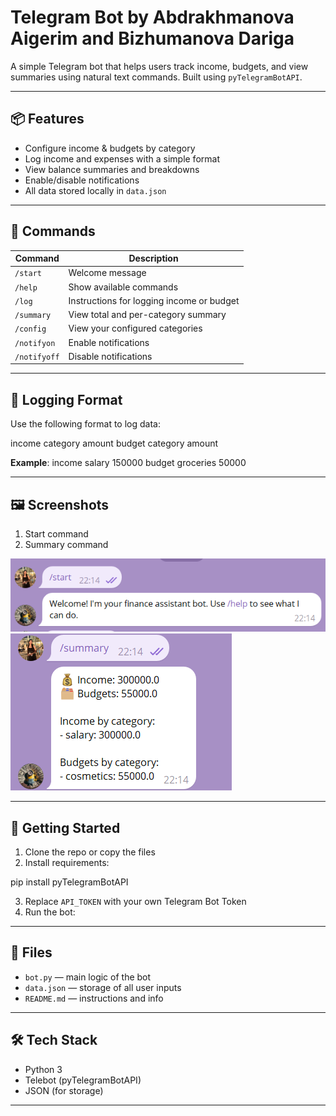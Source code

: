 # Telegram Bot by Abdrakhmanova Aigerim and Bizhumanova Dariga

A simple Telegram bot that helps users track income, budgets, and view summaries using natural text commands. Built using `pyTelegramBotAPI`.

---

## 📦 Features

- Configure income & budgets by category  
- Log income and expenses with a simple format  
- View balance summaries and breakdowns  
- Enable/disable notifications  
- All data stored locally in `data.json`

---

## 🔧 Commands

| Command       | Description                                 |
|---------------|---------------------------------------------|
| `/start`      | Welcome message                             |
| `/help`       | Show available commands                     |
| `/log`        | Instructions for logging income or budget   |
| `/summary`    | View total and per-category summary         |
| `/config`     | View your configured categories             |
| `/notifyon`   | Enable notifications                        |
| `/notifyoff`  | Disable notifications                       |

---

## 📝 Logging Format

Use the following format to log data:

income category amount
budget category amount


**Example**:
income salary 150000
budget groceries 50000


---

## 🖼 Screenshots

1. Start command
2. Summary command

![Start Command](start.png)  
![Summary Example](summary.png)

---

## 🚀 Getting Started

1. Clone the repo or copy the files
2. Install requirements:

pip install pyTelegramBotAPI

3. Replace `API_TOKEN` with your own Telegram Bot Token
4. Run the bot:


---

## 📂 Files

- `bot.py` — main logic of the bot  
- `data.json` — storage of all user inputs  
- `README.md` — instructions and info

---

## 🛠 Tech Stack

- Python 3
- Telebot (pyTelegramBotAPI)
- JSON (for storage)

---

